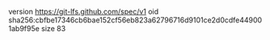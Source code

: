 version https://git-lfs.github.com/spec/v1
oid sha256:cbfbe17346cb6bae152cf56eb823a62796716d9101ce2d0cdfe449001ab9f95e
size 83
